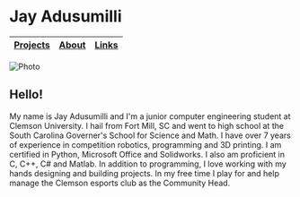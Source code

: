 # Jay Adusumilli


| [Projects](projects.md) | [About](about.md) | [Links](links.md) |
| :--- | :--- | :--- |


![Photo](https://i.ibb.co/TYTNnyT/small.jpg)

## Hello!
My name is Jay Adusumilli and I'm a junior computer engineering student at Clemson University. I hail from Fort Mill, SC and went to high school at the South Carolina Governer's School for Science and Math. I have over 7 years of experience in competition robotics, programming and 3D printing. I am certified in Python, Microsoft Office and Solidworks. I also am proficient in C, C++, C# and Matlab. In addition to programming, I love working with my hands designing and building projects. In my free time I play for and help manage the Clemson esports club as the Community Head. 

